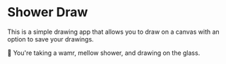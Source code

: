 # Shower Draw

This is a simple drawing app that allows you to draw on a canvas with an option to save your drawings.

🪷 You're taking a wamr, mellow shower, and drawing on the glass.
